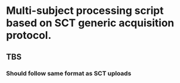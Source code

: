 # Multi-subject processing script based on SCT generic acquisition protocol.
## TBS 
### Should follow same format as SCT uploads
